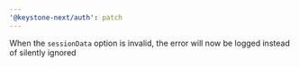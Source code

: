 ```yaml
---
'@keystone-next/auth': patch
---
```


When the `sessionData` option is invalid, the error will now be logged instead of silently ignored
